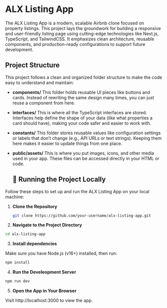 # ALX Listing App

The ALX Listing App is a modern, scalable Airbnb clone focused on property listings. This project lays the groundwork for building a responsive and user-friendly listing page using cutting-edge technologies like Next.js, TypeScript, and TailwindCSS. It emphasizes clean architecture, reusable components, and production-ready configurations to support future development.

## Project Structure

This project follows a clean and organized folder structure to make the code easy to understand and maintain:

- **components/**
  This folder holds reusable UI pieces like buttons and cards. Instead of rewriting the same design many times, you can just reuse a component from here.

- **interfaces/**
  This is where all the TypeScript interfaces are stored. Interfaces help define the shape of your data (like what properties a card should have), making your code safer and easier to work with.

- **constants/**
  This folder stores reusable values like configuration settings or labels that don’t change (e.g., API URLs or text strings). Keeping them here makes it easier to update things from one place.

- **public/assets/**
  This is where you put images, icons, and other media used in your app. These files can be accessed directly in your HTML or code.

  ## 🚀 Running the Project Locally

Follow these steps to set up and run the ALX Listing App on your local machine:

1. **Clone the Repository**

   ```bash
   git clone https://github.com/your-username/alx-listing-app.git

2. **Navigate to the Project Directory**

```bash
cd alx-listing-app
```

3. **Install dependencies**

Make sure you have Node.js (v16+) installed, then run:
 ```bash
 npm install
 ```

4. **Run the Develeopment Server**

```bash
npm run dev
```

5. **Open the App in Your Browser**

Visit http://localhost:3000 to view the app.
